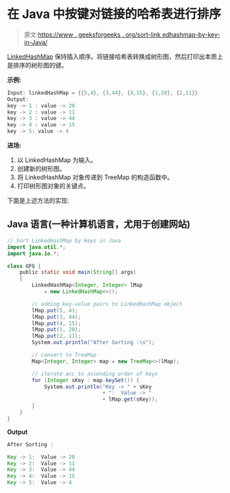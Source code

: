 # 在 Java 中按键对链接的哈希表进行排序

> 原文:[https://www . geeksforgeeks . org/sort-link edhashmap-by-key-in-Java/](https://www.geeksforgeeks.org/sort-linkedhashmap-by-keys-in-java/)

[LinkedHashMap](https://www.geeksforgeeks.org/linkedhashmap-class-java-examples/) 保持插入顺序。将链接哈希表转换成树形图，然后打印出本质上是排序的树形图的键。

**示例:**

```java
Input: linkedHashMap = {{5,4}, {3,44}, {4,15}, {1,20}, {2,11}}
Output:
key -> 1 : value -> 20
key -> 2 : value -> 11
key -> 3 : value -> 44
key -> 4 : value -> 15 
key -> 5: value -> 4
```

**进场:**

1.  以 LinkedHashMap 为输入。
2.  创建新的树形图。
3.  将 LinkedHashMap 对象传递到 TreeMap 的构造函数中。
4.  打印树形图对象的关键点。

下面是上述方法的实现:

## Java 语言(一种计算机语言，尤用于创建网站)

```java
// Sort LinkedHashMap by keys in Java
import java.util.*;
import java.io.*;

class GFG {
    public static void main(String[] args)
    {
        LinkedHashMap<Integer, Integer> lMap
            = new LinkedHashMap<>();

        // adding key-value pairs to LinkedHashMap object
        lMap.put(5, 4);
        lMap.put(3, 44);
        lMap.put(4, 15);
        lMap.put(1, 20);
        lMap.put(2, 11);
        System.out.println("After Sorting :\n");

        // convert to TreeMap
        Map<Integer, Integer> map = new TreeMap<>(lMap);

        // iterate acc to ascending order of keys
        for (Integer sKey : map.keySet()) {
            System.out.println("Key -> " + sKey
                               + ":  Value -> "
                               + lMap.get(sKey));
        }
    }
}
```

**Output**

```java
After Sorting :

Key -> 1:  Value -> 20
Key -> 2:  Value -> 11
Key -> 3:  Value -> 44
Key -> 4:  Value -> 15
Key -> 5:  Value -> 4
```